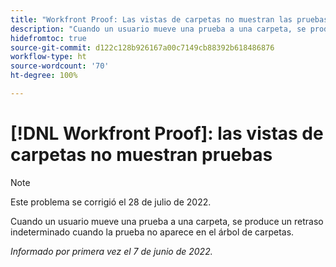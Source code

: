 ```yaml
---
title: "Workfront Proof: Las vistas de carpetas no muestran las pruebas"
description: "Cuando un usuario mueve una prueba a una carpeta, se produce un retraso indeterminado cuando la prueba no aparece en el árbol de carpetas."
hidefromtoc: true
source-git-commit: d122c128b926167a00c7149cb88392b618486876
workflow-type: ht
source-wordcount: '70'
ht-degree: 100%

---
```



# [!DNL Workfront Proof]: las vistas de carpetas no muestran pruebas

>[!NOTE]
>
>Este problema se corrigió el 28 de julio de 2022.

Cuando un usuario mueve una prueba a una carpeta, se produce un retraso indeterminado cuando la prueba no aparece en el árbol de carpetas.

_Informado por primera vez el 7 de junio de 2022._
